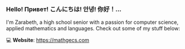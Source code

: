 ### Hello! Привет! こんにちは! 안녕! 你好！...

I'm Zarabeth, a high school senior with a passion for computer science, applied mathematics and languages. Check out some of my stuff below:

💻 **Website**: https://mathgecs.com
